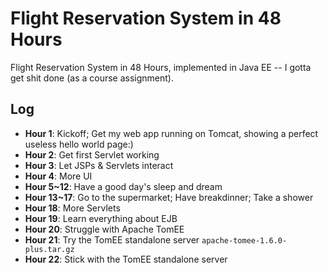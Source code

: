 # Flight Reservation System in 48 Hours

Flight Reservation System in 48 Hours, implemented in Java EE -- I gotta get shit done (as a course assignment).

## Log

- **Hour 1**: Kickoff; Get my web app running on Tomcat, showing a perfect useless hello world page:)
- **Hour 2**: Get first Servlet working
- **Hour 3**: Let JSPs & Servlets interact
- **Hour 4**: More UI
- **Hour 5~12**: Have a good day's sleep and dream
- **Hour 13~17**: Go to the supermarket; Have breakdinner; Take a shower
- **Hour 18**: More Servlets
- **Hour 19**: Learn everything about EJB
- **Hour 20**: Struggle with Apache TomEE
- **Hour 21**: Try the TomEE standalone server `apache-tomee-1.6.0-plus.tar.gz`
- **Hour 22**: Stick with the TomEE standalone server
